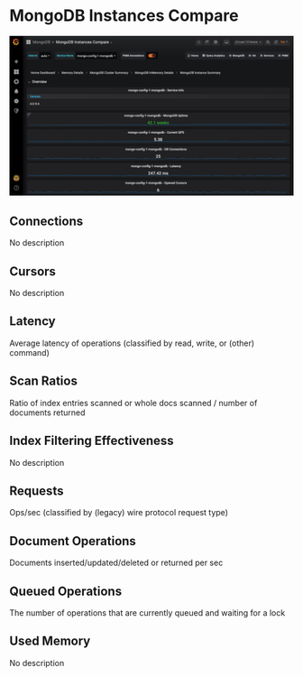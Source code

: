 # MongoDB Instances Compare

![image](../../_images/PMM_MongoDB_Instances_Compare.jpg)

## Connections

No description

## Cursors

No description

## Latency

Average latency of operations (classified by read, write, or (other) command)

## Scan Ratios

Ratio of index entries scanned or whole docs scanned / number of documents returned

## Index Filtering Effectiveness

No description

## Requests

Ops/sec (classified by (legacy) wire protocol request type)

## Document Operations

Documents inserted/updated/deleted or returned per sec

## Queued Operations

The number of operations that are currently queued and waiting for a lock

## Used Memory

No description
